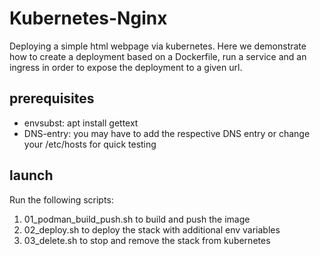 # Kubernetes-Nginx

Deploying a simple html webpage via kubernetes. Here we demonstrate how to create a deployment based on a Dockerfile, run a service and an ingress in order to expose the deployment to a given url.

## prerequisites

- envsubst: apt install gettext
- DNS-entry: you may have to add the respective DNS entry or change your /etc/hosts for quick testing

## launch

Run the following scripts:

1. 01_podman_build_push.sh to build and push the image
2. 02_deploy.sh to deploy the stack with additional env variables
3. 03_delete.sh to stop and remove the stack from kubernetes
